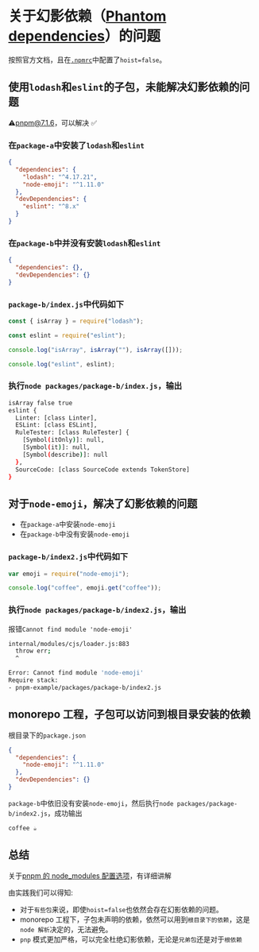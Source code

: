 # 关于幻影依赖（[Phantom dependencies](https://rushjs.io/pages/advanced/phantom_deps/)）的问题

按照官方文档，且在[`.npmrc`](https://pnpm.io/zh/npmrc)中配置了`hoist=false`。

## 使用`lodash`和`eslint`的子包，未能解决幻影依赖的问题

⚠️pnpm@7.1.6，可以解决 ✅

### 在`package-a`中安装了`lodash`和`eslint`

```json
{
  "dependencies": {
    "lodash": "^4.17.21",
    "node-emoji": "^1.11.0"
  },
  "devDependencies": {
    "eslint": "^8.x"
  }
}
```

### 在`package-b`中并没有安装`lodash`和`eslint`

```json
{
  "dependencies": {},
  "devDependencies": {}
}
```

### `package-b/index.js`中代码如下

```js
const { isArray } = require("lodash");

const eslint = require("eslint");

console.log("isArray", isArray(""), isArray([]));

console.log("eslint", eslint);
```

### 执行`node packages/package-b/index.js`，输出

```bash
isArray false true
eslint {
  Linter: [class Linter],
  ESLint: [class ESLint],
  RuleTester: [class RuleTester] {
    [Symbol(itOnly)]: null,
    [Symbol(it)]: null,
    [Symbol(describe)]: null
  },
  SourceCode: [class SourceCode extends TokenStore]
}
```

## 对于`node-emoji`，解决了幻影依赖的问题

- 在`package-a`中安装`node-emoji`
- 在`package-b`中没有安装`node-emoji`

### `package-b/index2.js`中代码如下

```js
var emoji = require("node-emoji");

console.log("coffee", emoji.get("coffee"));
```

### 执行`node packages/package-b/index2.js`，输出

报错`Cannot find module 'node-emoji'`

```bash
internal/modules/cjs/loader.js:883
  throw err;
  ^

Error: Cannot find module 'node-emoji'
Require stack:
- pnpm-example/packages/package-b/index2.js
```

## monorepo 工程，子包可以访问到根目录安装的依赖

根目录下的`package.json`

```json
{
  "dependencies": {
    "node-emoji": "^1.11.0"
  },
  "devDependencies": {}
}
```

`package-b`中依旧没有安装`node-emoji`，然后执行`node packages/package-b/index2.js`，成功输出

```bash
coffee ☕
```

## 总结

关于[pnpm 的 node_modules 配置选项](https://pnpm.io/zh/blog/2020/10/17/node-modules-configuration-options-with-pnpm)，有详细讲解

由实践我们可以得知:

- 对于`有些包`来说，即使`hoist=false`也依然会存在幻影依赖的问题。
- monorepo 工程下，子包未声明的依赖，依然可以用到`根目录下的依赖`，这是`node 解析`决定的，无法避免。
- `pnp` 模式更加严格，可以完全杜绝幻影依赖，无论是`兄弟包`还是对于`根依赖`
